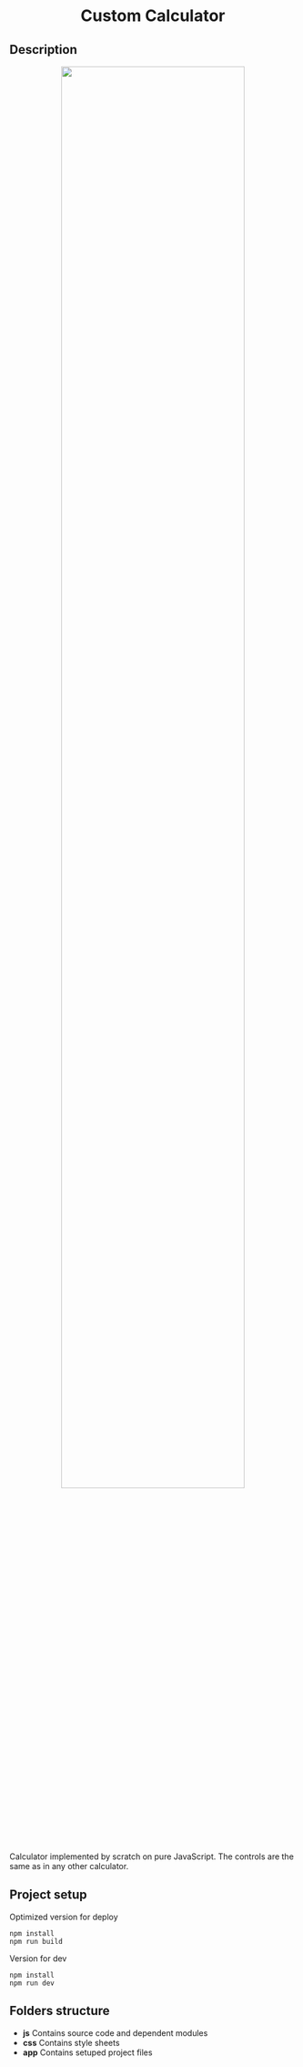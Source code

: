 <h1 align="center">Custom Calculator</h1>


## Description

<p align="center">
<img src="https://media.giphy.com/media/LNi3GqOUOpTZRpu8xA/giphy.gif" width="80%"></p>

Calculator implemented by scratch on pure JavaScript. The controls are the same as in any other calculator.


## Project setup

Optimized version for deploy
```
npm install
npm run build  
```
Version for dev
```
npm install
npm run dev  
```

## Folders structure

- **js** Сontains source code and dependent modules
- **css** Contains style sheets
- **app** Contains setuped project files